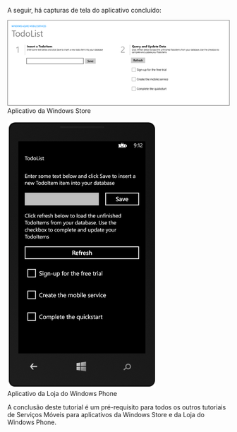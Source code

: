 
A seguir, há capturas de tela do aplicativo concluído:

![](./media/mobile-services-windows-universal-get-started/mobile-quickstart-completed.png) <br/>Aplicativo da Windows Store

![](./media/mobile-services-windows-universal-get-started/mobile-quickstart-completed-wp8.png) <br/>Aplicativo da Loja do Windows Phone

A conclusão deste tutorial é um pré-requisito para todos os outros tutoriais de Serviços Móveis para aplicativos da Windows Store e da Loja do Windows Phone.

<!---HONumber=July15_HO1-->